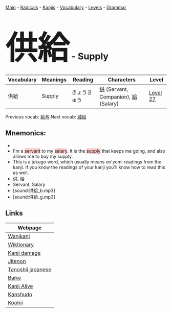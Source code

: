 <style> bigfont {font-size: 100px}</style>
[Main](../README.md) -
[Radicals](../radicals.md) -
[Kanjis](../kanjis.md) -
[Vocabulary](../vocabulary.md) -
[Levels](../levels.md) -
[Grammar](../grammar.md)
# <bigfont> 供給</bigfont> - Supply 

| Vocabulary | Meanings | Reading | Characters | Level |
| --- | --- | --- | --- | --- |
| 供給 | Supply | きょうきゅう |  [供](../kanjis/供.md) (Servant, Companion), [給](../kanjis/給.md) (Salary) | [Level 27](../levels/wk_level27.md) |

Previous vocab: [給与](給与.md) Next vocab: [減給](減給.md) 

## Mnemonics:

* 
* I'm a <span style="background-color:#ffcccb"> servant</span> to my <span style="background-color:#ffcccb"> salary</span>. It is the <span style="background-color:#ffcccb"> supply</span> that keeps me going, and also allows me to buy my supply.
* This is a jukugo word, which usually means on'yomi readings from the kanji. If you know the readings of your kanji you'll know how to read this as well.
* 供, 給
* Servant, Salary
* [sound:供給_b.mp3]
* [sound:供給_g.mp3]


## Links 

| Webpage |
| --- |
| [Wanikani          ](https://www.wanikani.com/kanji/供給) |
| [Wiktionary        ](https://en.wiktionary.org/wiki/供給) |
| [Kanji damage      ](http://www.kanjidamage.com/kanji/search?utf8=✓&q=供給) |
| [Jitenon           ](https://jitenon.com/kanji/供給) |
| [Tanoshii japanese ](https://www.tanoshiijapanese.com/dictionary/kanji.cfm?k=供給) |
| [Baike             ](https://baike.baidu.com/item/供給) |
| [Kanji Alive       ](https://app.kanjialive.com/供給) |
| [Kanshudo          ](https://www.kanshudo.com/searchmn?q=供給) |
| [Koohii            ](https://kanji.koohii.com/study/kanji/供給) |
